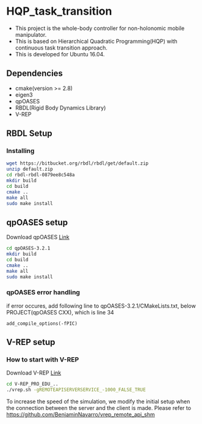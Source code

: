 # HQP_task_transition

* This project is the whole-body controller for non-holonomic mobile manipulator.
* This is based on Hierarchical Quadratic Programming(HQP) with continuous task transition approach.
* This is developed for Ubuntu 16.04.

## Dependencies
* cmake(version >= 2.8)
* eigen3
* qpOASES
* RBDL(Rigid Body Dynamics Library)
* V-REP


## RBDL Setup 

### Installing
```sh
wget https://bitbucket.org/rbdl/rbdl/get/default.zip
unzip default.zip
cd rbdl-rbdl-0879ee8c548a
mkdir build
cd build
cmake ..
make all
sudo make install
```

## qpOASES setup
Download qpOASES [Link](http://www.qpoases.org/go/release) 
```sh
cd qpOASES-3.2.1
mkdir build
cd build
cmake ..
make all
sudo make install
```

### qpOASES error handling
if error occures, add following line to qpOASES-3.2.1/CMakeLists.txt, below PROJECT(qpOASES CXX), which is line 34

```
add_compile_options(-fPIC)
```


## V-REP setup
### How to start with V-REP ###
Download V-REP [Link](http://www.coppeliarobotics.com/downloads.html) 

```sh
cd V-REP_PRO_EDU_.. 
./vrep.sh -gREMOTEAPISERVERSERVICE_-1000_FALSE_TRUE
```

To increase the speed of the simulation, we modify the initial setup when the connection between 
the server and the client is made. Please refer to https://github.com/BenjaminNavarro/vrep_remote_api_shm



